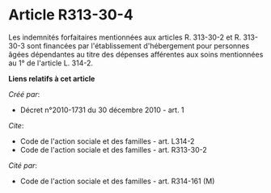 # Article R313-30-4

Les indemnités forfaitaires mentionnées aux articles R. 313-30-2 et R. 313-30-3 sont financées par l'établissement
d'hébergement pour personnes âgées dépendantes au titre des dépenses afférentes aux soins mentionnées au 1° de l'article L.
314-2.

**Liens relatifs à cet article**

_Créé par_:

  - Décret n°2010-1731 du 30 décembre 2010 - art. 1

_Cite_:

  - Code de l'action sociale et des familles - art. L314-2
  - Code de l'action sociale et des familles - art. R313-30-2

_Cité par_:

  - Code de l'action sociale et des familles - art. R314-161 (M)
